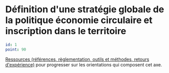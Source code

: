 # Définition d'une stratégie globale de la politique économie circulaire et inscription dans le territoire
```yaml
id: 1
point: 90
```
[Ressources (références, règlementation, outils et méthodes, retours d'expérience)](https://www.optigede.org/sites/default/files/ressources-axe-1-referentiel-economie-circulaire.pdf) pour progresser sur les orientations qui composent cet axe. 
